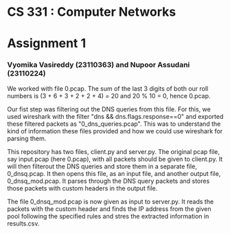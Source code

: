 # CS 331 : Computer Networks
# Assignment 1
### Vyomika Vasireddy (23110363) and Nupoor Assudani (23110224)

We worked with file 0.pcap. The sum of the last 3 digits of both our roll numbers is (3 + 6 + 3 + 2 + 2 + 4) = 20 and 20 % 10 = 0, hence 0.pcap.

Our fist step was filtering out the DNS queries from this file. For this, we used wireshark with the filter "dns && dns.flags.response==0" and exported these filtered packets as "0_dns_queries.pcap". This was to understand the kind of information these files provided and how we could use wireshark for parsing them.

This repository has two files, client.py and server.py. The original pcap file, say input.pcap (here 0.pcap), with all packets should be given to client.py. It will then filterout the DNS queries and store them in a separate file, 0_dnsq.pcap. It then opens this file, as an input file, and another output file, 0_dnsq_mod.pcap. It parses through the DNS query packets and stores those packets with custom headers in the output file.

The file 0_dnsq_mod.pcap is now given as input to server.py. It reads the packets with the custom header and finds the IP address from the given pool following the specified rules and stres the extracted information in results.csv.
